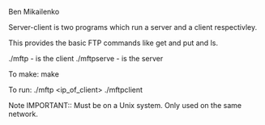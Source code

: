 Ben Mikailenko

Server-client is two programs which run a server and a client respectivley. 

This provides the basic FTP commands like get and put and ls. 

./mftp - is the client
./mftpserve - is the server

To make:
	make

To run:
	./mftp <ip_of_client>
	./mftpclient

Note IMPORTANT::
	Must be on a Unix system. Only used on the same network.
